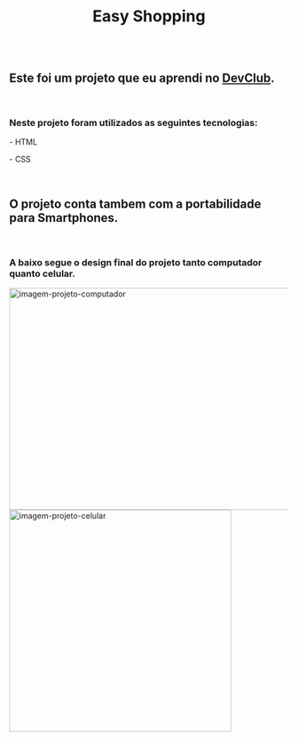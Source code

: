 <h1 align="center">Easy Shopping</h1>
<br>
<br>
<h2>Este foi um projeto que eu aprendi no <a href="https://rodolfomori.com.br/devclub">DevClub</a>.</h2>
<br>
<h3>Neste projeto foram utilizados as seguintes tecnologias:</h3>
  <p>- HTML</p>
  <p>- CSS</p>
    <br>
<h2> O projeto conta tambem com a portabilidade para Smartphones.</h2>
  <br>
  <h3>A baixo segue o design final do projeto tanto computador quanto celular.</h3>
<img src="https://github.com/kaiodevcom/Easy-Shopping/blob/master/img/Computer%20-%20Easy%20Shopping.jpg?raw=true" width= "800px" height="400px" alt="imagem-projeto-computador">
<img src="https://github.com/kaiodevcom/Easy-Shopping/blob/master/img/Easy%20Shopping%20-%20Cel.jpg?raw=true width= "200px" height="400px" alt="imagem-projeto-celular">

